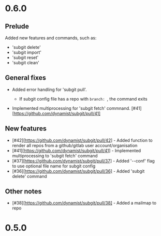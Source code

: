 # 0.6.0

## Prelude

Added new features and commands, such as:

- 'subgit delete'
- 'subgit import'
- 'subgit reset'
- 'subgit clean'

## General fixes

- Added error handling for 'subgit pull'.
	- If subgit config file has a repo with `branch: `, the command exits

- Implemented multiprocessing for 'subgit fetch' commnand. [#41][https://github.com/dynamist/subgit/pull/41]

## New features

* [#42][https://github.com/dynamist/subgit/pull/42] - Added function to render all repos from a github/gitlab user account/organisation
* [#41][https://github.com/dynamist/subgit/pull/41] - Implemented multiprocessing to 'subgit fetch' command
* [#37][https://github.com/dynamist/subgit/pull/37] - Added '--conf' flag to use optional file name for subgit config
* [#36][https://github.com/dynamist/subgit/pull/36] - Added 'subgit delete' command

## Other notes

* [#38][https://github.com/dynamist/subgit/pull/38] - Added a mailmap to repo

# 0.5.0
